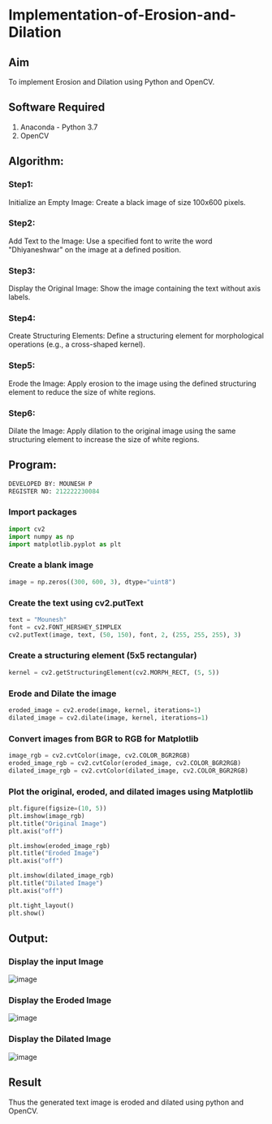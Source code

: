 # Implementation-of-Erosion-and-Dilation
## Aim
To implement Erosion and Dilation using Python and OpenCV.
## Software Required
1. Anaconda - Python 3.7
2. OpenCV
## Algorithm:

### Step1:
Initialize an Empty Image:
Create a black image of size 100x600 pixels.

### Step2:
Add Text to the Image:
Use a specified font to write the word "Dhiyaneshwar" on the image at a defined position.

### Step3:
Display the Original Image:
Show the image containing the text without axis labels.

### Step4:
Create Structuring Elements:
Define a structuring element for morphological operations (e.g., a cross-shaped kernel).

### Step5:
Erode the Image:
Apply erosion to the image using the defined structuring element to reduce the size of white regions.

### Step6:
Dilate the Image:
Apply dilation to the original image using the same structuring element to increase the size of white regions.
 
## Program:
``` Python
DEVELOPED BY: MOUNESH P
REGISTER NO: 212222230084
```
### Import packages
```python
import cv2
import numpy as np
import matplotlib.pyplot as plt
```
### Create a blank image
```python
image = np.zeros((300, 600, 3), dtype="uint8")
```
### Create the text using cv2.putText
```python
text = "Mounesh"
font = cv2.FONT_HERSHEY_SIMPLEX
cv2.putText(image, text, (50, 150), font, 2, (255, 255, 255), 3)
```
### Create a structuring element (5x5 rectangular)
```python
kernel = cv2.getStructuringElement(cv2.MORPH_RECT, (5, 5))
```
### Erode and Dilate the image
```python
eroded_image = cv2.erode(image, kernel, iterations=1)
dilated_image = cv2.dilate(image, kernel, iterations=1)
```
### Convert images from BGR to RGB for Matplotlib
```python
image_rgb = cv2.cvtColor(image, cv2.COLOR_BGR2RGB)
eroded_image_rgb = cv2.cvtColor(eroded_image, cv2.COLOR_BGR2RGB)
dilated_image_rgb = cv2.cvtColor(dilated_image, cv2.COLOR_BGR2RGB)
```
### Plot the original, eroded, and dilated images using Matplotlib
```python
plt.figure(figsize=(10, 5))
plt.imshow(image_rgb)
plt.title("Original Image")
plt.axis("off")

plt.imshow(eroded_image_rgb)
plt.title("Eroded Image")
plt.axis("off")

plt.imshow(dilated_image_rgb)
plt.title("Dilated Image")
plt.axis("off")

plt.tight_layout()
plt.show()
```
## Output:

### Display the input Image
![image](https://github.com/user-attachments/assets/58a64e5d-38d0-4c35-97f5-d15b558bb192)

### Display the Eroded Image
![image](https://github.com/user-attachments/assets/1b34da22-8c3c-4588-bebe-bb5fb97add82)

### Display the Dilated Image
![image](https://github.com/user-attachments/assets/832c884d-f77c-4c35-805a-37c22fe60ffe)

## Result
Thus the generated text image is eroded and dilated using python and OpenCV.
